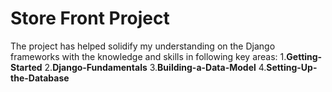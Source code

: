 # Store Front Project
The project has helped solidify my understanding on the Django frameworks with the knowledge and skills in following key areas:
  1.**Getting-Started**
  2.**Django-Fundamentals**
  3.**Building-a-Data-Model**
  4.**Setting-Up-the-Database**
